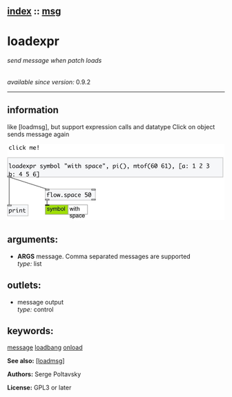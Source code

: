 [index](index.html) :: [msg](category_msg.html)
---

# loadexpr

###### send message when patch loads

*available since version:* 0.9.2

---


## information
like [loadmsg], but support expression calls and datatype
Click on object sends message again



[![example](../examples/img/loadexpr.jpg)](../examples/pd/loadexpr.pd)



## arguments:

* **ARGS**
message. Comma separated messages are supported<br>
_type:_ list<br>









## outlets:

* message output<br>
_type:_ control



## keywords:

[message](keywords/message.html)
[loadbang](keywords/loadbang.html)
[onload](keywords/onload.html)



**See also:**
[\[loadmsg\]](loadmsg.html)




**Authors:** Serge Poltavsky




**License:** GPL3 or later





